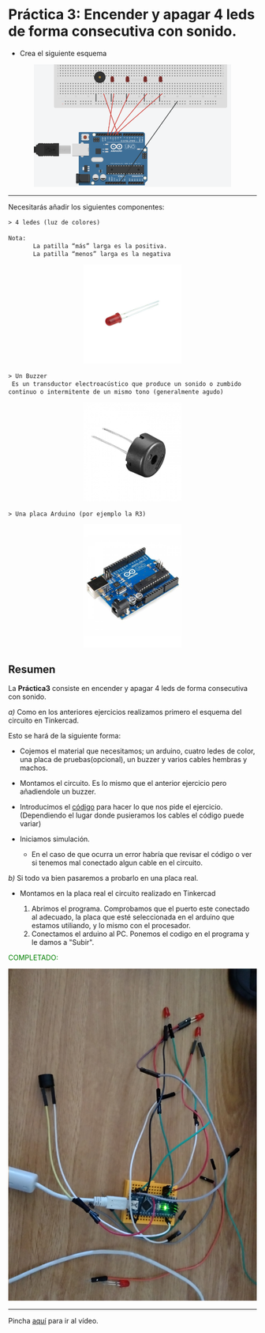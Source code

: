    # Práctica 3: Encender y apagar 4 leds de forma consecutiva con sonido.

- Crea el siguiente esquema 
<div align="center">
<img src="ImagenEjercicio.PNG" alt="drawing" width="400px"/>
</div>
<hr>
Necesitarás añadir los siguientes componentes:  



    > 4 ledes (luz de colores)

    Nota:
           La patilla “más” larga es la positiva.
           La patilla “menos” larga es la negativa 

      
<div align="center">
  <img src="../imagenes_readme/ledRojo.jpg" alt="drawing" width="200px"/>
</div>  

    > Un Buzzer
     Es un transductor electroacústico que produce un sonido o zumbido continuo o intermitente de un mismo tono (generalmente agudo)         

<div align="center">
  <img src="../imagenes_readme/buzzer.jpg" alt="drawing" width="200px"/>
</div>  

    > Una placa Arduino (por ejemplo la R3)

<div align="center">
  <img src="../imagenes_readme/arduino.jpg" alt="drawing" width="200px"/>
</div>

## Resumen 
La  __Práctica3__ consiste en encender y apagar 4 leds de forma consecutiva con sonido.

   _a)_ Como en los anteriores ejercicios realizamos primero el esquema del circuito en Tinkercad.
    <p>Esto se hará de la siguiente forma:</p>

- Cojemos el material que necesitamos; un arduino, cuatro ledes de color, una placa de pruebas(opcional), un buzzer y  varios cables hembras y machos.
- Montamos el circuito. Es lo mismo que el anterior ejercicio pero añadiendole un buzzer.
- Introducimos el [código](https://github.com/iago1997/Practicas-Arduino/blob/master/3/practica_3/practica_3.ino) para hacer lo que nos pide el ejercicio. (Dependiendo el lugar donde pusieramos los cables el código puede variar)
  
- Iniciamos simulación.
    - En el caso de que ocurra un error habría que revisar el código o ver si tenemos mal conectado algun cable en el circuito.


_b)_ Si todo va bien pasaremos a probarlo en una placa real.

  
- Montamos en la placa real el circuito realizado en Tinkercad 
         
    1. Abrimos el programa. Comprobamos que el puerto este conectado al adecuado, la placa que esté seleccionada en el arduino que estamos utiliando, y lo mismo con el procesador.
    2. Conectamos el arduino al PC. Ponemos el codigo en el programa y le damos a "Subir".
    
<span style='color:green'>COMPLETADO: </span>


<div align="center">

   <img src="ArduinoRealPractica3.jpg" alt="drawing" width="600px" />

</div>  
<hr>

Pincha [aquí](https://github.com/iago1997/Practicas-Arduino/blob/master/3/VideoPactica3.mp4) para ir al vídeo.

  
